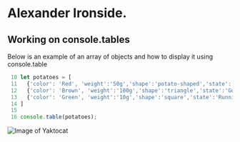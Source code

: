 # Alexander Ironside.
## Working on console.tables

Below is an example of an array of objects and how to display it using console.table
```js
 10 let potatoes = [                                                                                                                                                                    
 11   {'color': 'Red', 'weight':'50g','shape':'potato-shaped','state':'Eatable'},                                                                                                       
 12   {'color': 'Brown', 'weight':'100g','shape':'triangle','state':'Going bad'},                                                                                                       
 13   {'color': 'Green', 'weight':'10g','shape':'square','state':'Running away on its own'}                                                                                             
 14 ]                                                                                                                                                                                   
 15 
 16 console.table(potatoes);  
```
![Image of Yaktocat](https://octodex.github.com/images/yaktocat.png)
